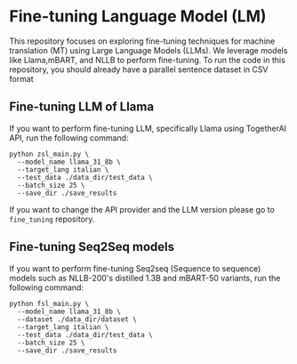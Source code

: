 # Fine-tuning Language Model (LM) 
This repository focuses on exploring fine-tuning techniques for machine translation (MT) using Large Language Models (LLMs). We leverage models like Llama,mBART, and NLLB to perform fine-tuning. To run the code in this repository, you should already have a parallel sentence dataset in CSV format

## Fine-tuning LLM of Llama
If you want to perform fine-tuning LLM, specifically Llama using TogetherAI API, run the following command:
```
python zsl_main.py \
  --model_name llama_31_8b \
  --target_lang italian \
  --test_data ./data_dir/test_data \
  --batch_size 25 \
  --save_dir ./save_results
```
If you want to change the API provider and the LLM version please go to `fine_tuning` repository.

## Fine-tuning Seq2Seq models
If you want to perform fine-tuning Seq2seq (Sequence to sequence) models such as NLLB-200's distilled 1.3B and mBART-50 variants, run the following command:
```
python fsl_main.py \
  --model_name llama_31_8b \
  --dataset ./data_dir/dataset \
  --target_lang italian \
  --test_data ./data_dir/test_data \
  --batch_size 25 \
  --save_dir ./save_results
```

